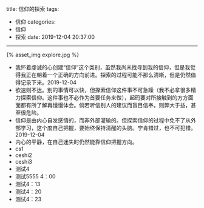 title: 信仰的探索
tags:
  - 信仰
categories:
  - 信仰
  - 探索
date: 2019-12-04 20:37:00
---
{% asset_img explore.jpg %}

* 我怀着虔诚的心创建“信仰”这个类别，虽然我尚未找寻到我的信仰，但是我觉得我正在朝着一个正确的方向前进。探索的过程可能不那么清晰，但是仍然值得记录下来。2019-12-04
* 欲速则不达。别的事情可以快，但探索信仰这件事不可急躁（我不必拿很多精力探索信仰。这件事也不必作为首要任务来做），起码要对所接触到的方方面面都有所了解再慢慢体会。倘若听信别人的建议而盲目信奉，则弊大于益，甚至很危险。
* 信仰是由内心自发感悟的，而非外部灌输的。但探索信仰的过程中免不了从外部学习，这个度自己把握，要始终保持清醒的头脑。宁肯错过，也不可犯错。2019-12-04
* 内心的平静，在自己迷失时仍然能靠信仰把握方向。
* cs1
* ceshi2
* ceshi3
* 测试4
* 测试5555 4：00
* 测试4：13
* 测试4：20
* 测试4：23